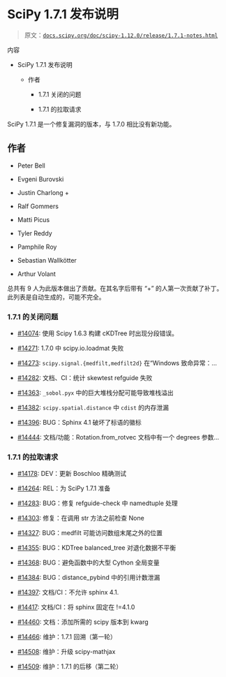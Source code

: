 # SciPy 1.7.1 发布说明

> 原文：[`docs.scipy.org/doc/scipy-1.12.0/release/1.7.1-notes.html`](https://docs.scipy.org/doc/scipy-1.12.0/release/1.7.1-notes.html)

内容

+   SciPy 1.7.1 发布说明

    +   作者

        +   1.7.1 关闭的问题

        +   1.7.1 的拉取请求

SciPy 1.7.1 是一个修复漏洞的版本，与 1.7.0 相比没有新功能。

## 作者

+   Peter Bell

+   Evgeni Burovski

+   Justin Charlong +

+   Ralf Gommers

+   Matti Picus

+   Tyler Reddy

+   Pamphile Roy

+   Sebastian Wallkötter

+   Arthur Volant

总共有 9 人为此版本做出了贡献。在其名字后带有 “+” 的人第一次贡献了补丁。此列表是自动生成的，可能不完全。

### 1.7.1 的关闭问题

+   [#14074](https://github.com/scipy/scipy/issues/14074): 使用 Scipy 1.6.3 构建 cKDTree 时出现分段错误。

+   [#14271](https://github.com/scipy/scipy/issues/14271): 1.7.0 中 scipy.io.loadmat 失败

+   [#14273](https://github.com/scipy/scipy/issues/14273): `scipy.signal.{medfilt,medfilt2d}` 在“Windows 致命异常：…

+   [#14282](https://github.com/scipy/scipy/issues/14282): 文档、CI：统计 skewtest refguide 失败

+   [#14363](https://github.com/scipy/scipy/issues/14363): `_sobol.pyx` 中的巨大堆栈分配可能导致堆栈溢出

+   [#14382](https://github.com/scipy/scipy/issues/14382): `scipy.spatial.distance` 中 `cdist` 的内存泄漏

+   [#14396](https://github.com/scipy/scipy/issues/14396): BUG：Sphinx 4.1 破坏了标语的徽标

+   [#14444](https://github.com/scipy/scipy/issues/14444): 文档/功能：Rotation.from_rotvec 文档中有一个 degrees 参数…

### 1.7.1 的拉取请求

+   [#14178](https://github.com/scipy/scipy/pull/14178): DEV：更新 Boschloo 精确测试

+   [#14264](https://github.com/scipy/scipy/pull/14264): REL：为 SciPy 1.7.1 准备

+   [#14283](https://github.com/scipy/scipy/pull/14283): BUG：修复 refguide-check 中 namedtuple 处理

+   [#14303](https://github.com/scipy/scipy/pull/14303): 修复：在调用 str 方法之前检查 None

+   [#14327](https://github.com/scipy/scipy/pull/14327): BUG：medfilt 可能访问数组末尾之外的位置

+   [#14355](https://github.com/scipy/scipy/pull/14355): BUG：KDTree balanced_tree 对退化数据不平衡

+   [#14368](https://github.com/scipy/scipy/pull/14368): BUG：避免函数中的大型 Cython 全局变量

+   [#14384](https://github.com/scipy/scipy/pull/14384): BUG：distance_pybind 中的引用计数泄漏

+   [#14397](https://github.com/scipy/scipy/pull/14397): 文档/CI：不允许 sphinx 4.1.

+   [#14417](https://github.com/scipy/scipy/pull/14417): 文档/CI：将 sphinx 固定在 !=4.1.0

+   [#14460](https://github.com/scipy/scipy/pull/14460): 文档：添加所需的 scipy 版本到 kwarg

+   [#14466](https://github.com/scipy/scipy/pull/14466): 维护：1.7.1 回溯（第一轮）

+   [#14508](https://github.com/scipy/scipy/pull/14508): 维护：升级 scipy-mathjax

+   [#14509](https://github.com/scipy/scipy/pull/14509): 维护：1.7.1 的后移（第二轮）
